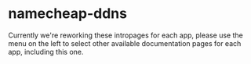# namecheap-ddns

Currently we're reworking these intropages for each app, please use the menu on the left to select other available documentation pages for each app, including this one.
